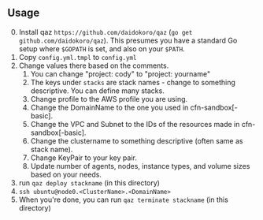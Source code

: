 ## Usage
0. Install qaz `https://github.com/daidokoro/qaz` (`go get github.com/daidokoro/qaz`). This presumes you have a standard Go setup where `$GOPATH` is set, and also on your `$PATH`.
1. Copy `config.yml.tmpl` to `config.yml`
2. Change values there based on the comments.
   1. You can change "project: cody" to "project: yourname"
   2. The keys under `stacks` are stack names - change to something descriptive. You can define many stacks.
   3. Change profile to the AWS profile you are using.
   4. Change the DomainName to the one you used in cfn-sandbox[-basic].
   5. Change the VPC and Subnet to the IDs of the resources made in cfn-sandbox[-basic].
   6. Change the clustername to something descriptive (often same as stack name).
   7. Change KeyPair to your key pair.
   8. Update number of agents, nodes, instance types, and volume sizes based on your needs.
3. run `qaz deploy stackname` (in this directory)
4. `ssh ubuntu@node0.<ClusterName>.<DomainName>`
5. When you're done, you can run `qaz terminate stackname` (in this directory)
